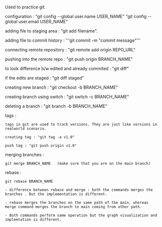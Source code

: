 Used to practice git.

configuration : "git config --global user.name USER_NAME"
"git config --global user.email USER_NAME"

adding file to staging area : "git add filename".

adding file to commit history : '''git commit -m "commit message"'''

connecting remote repository : "git remote add origin REPO_URL"

pushing into the remote repo : "git push origin BRANCH_NAME"

to look difference b/w edited and already commited : "git diff"

if the edits are staged : "git diff staged"

creating new branch : "git checkout -b BRANCH_NAME"

creating branch using switch : "git switch -c BRANCH_NAME"

deleting a branch : "git branch -b BRANCH_NAME"

tags :

    tags in git are used to track versions. They are just like versions in realworld scenario.

    creating tag : "git tag -a v1.0"

    push tag : "git push origin v1.0"

merging branches :

    git merge BRANCH_NAME   (make sure that you are on the main branch)

rebase :

    git rebase BRANCH_NAME

    - difference between rebase and merge : both the commands merges the branches . But the implementation is different.

    - rebase merges the branches on the same path of the main, whereas merge command merges the branch to main coming from other path.

    - Both commands perform same operation but the graph visualization and implemtation is different.
